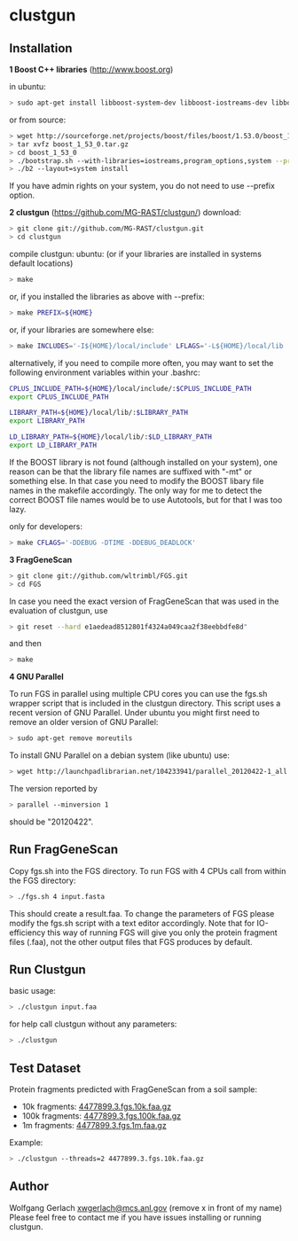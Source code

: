 clustgun
========



Installation
------------



**1 Boost C++ libraries** (http://www.boost.org)

in ubuntu:
```bash
> sudo apt-get install libboost-system-dev libboost-iostreams-dev libboost-program-options-dev
```
or from source:
```bash
> wget http://sourceforge.net/projects/boost/files/boost/1.53.0/boost_1_53_0.tar.gz
> tar xvfz boost_1_53_0.tar.gz
> cd boost_1_53_0
> ./bootstrap.sh --with-libraries=iostreams,program_options,system --prefix=$HOME
> ./b2 --layout=system install
```
If you have admin rights on your system, you do not need to use --prefix option.

**2 clustgun** (https://github.com/MG-RAST/clustgun/)
download:
```bash
> git clone git://github.com/MG-RAST/clustgun.git
> cd clustgun
```
compile clustgun:
ubuntu: (or if your libraries are installed in systems default locations)
```bash
> make
```
or, if you installed the libraries as above with --prefix:
```bash
> make PREFIX=${HOME}
```
or, if your libraries are somewhere else:
```bash
> make INCLUDES='-I${HOME}/local/include' LFLAGS='-L${HOME}/local/lib ' LDFLAGS='-Wl,-R ${HOME}/local/lib'
```
alternatively, if you need to compile more often, you may want to set the following environment variables within your .bashrc:
```bash
CPLUS_INCLUDE_PATH=${HOME}/local/include/:$CPLUS_INCLUDE_PATH
export CPLUS_INCLUDE_PATH

LIBRARY_PATH=${HOME}/local/lib/:$LIBRARY_PATH
export LIBRARY_PATH

LD_LIBRARY_PATH=${HOME}/local/lib/:$LD_LIBRARY_PATH
export LD_LIBRARY_PATH
```


If the BOOST library is not found (although installed on your system), one reason can be that the library file names are suffixed with "-mt" or something else. In that case you need to modify the BOOST libary file names in the makefile accordingly. The only way for me to detect the correct BOOST file names would be to use Autotools, but for that I was too lazy.

only for developers:
```bash
> make CFLAGS='-DDEBUG -DTIME -DDEBUG_DEADLOCK'
```

**3 FragGeneScan**

```bash
> git clone git://github.com/wltrimbl/FGS.git
> cd FGS
```
In case you need the exact version of FragGeneScan that was used in the evaluation of clustgun, use
```bash
> git reset --hard e1aedead8512801f4324a049caa2f38eebbdfe8d"
```
and then
```bash
> make
```

**4 GNU Parallel**

To run FGS in parallel using multiple CPU cores you can use the fgs.sh wrapper script that is included in the clustgun directory. This script uses a recent version of GNU Parallel.
Under ubuntu you might first need to remove an older version of GNU Parallel:
```bash
> sudo apt-get remove moreutils
```
To install GNU Parallel on a debian system (like ubuntu) use:

```bash
> wget http://launchpadlibrarian.net/104233941/parallel_20120422-1_all.deb && sudo dpkg -i ./parallel_20120422-1_all.deb
```

The version reported by   

```bash
> parallel --minversion 1 
```

should be "20120422".



Run FragGeneScan
----------------
Copy fgs.sh into the FGS directory.
To run FGS with 4 CPUs call from within the FGS directory:

```bash
> ./fgs.sh 4 input.fasta
```

This should create a result.faa. To change the parameters of FGS please modify the fgs.sh script with a text editor accordingly. Note that for IO-efficiency this way of running FGS will give you only the protein fragment files (.faa), not the other output files that FGS produces by default.  


Run Clustgun
------------
basic usage:
```bash
> ./clustgun input.faa
```

for help call clustgun without any parameters:
```bash
> ./clustgun
```

Test Dataset
-------------
Protein fragments predicted with FragGeneScan from a soil sample:
* 10k fragments: [4477899.3.fgs.10k.faa.gz](http://shock.metagenomics.anl.gov:80/node/9f6ddf16-e297-42fc-b3a4-808c025c20bc?download&filename=4477899.3.fgs.10k.faa.gz)
* 100k fragments: [4477899.3.fgs.100k.faa.gz](http://shock.metagenomics.anl.gov:80/node/1f17b284-f046-41c3-b558-2ad378714b52?download&filename=4477899.3.fgs.100k.faa.gz)
* 1m fragments: [4477899.3.fgs.1m.faa.gz](http://shock.metagenomics.anl.gov:80/node/1c952b5e-b538-471e-b772-22c2ac878304?download&filename=4477899.3.fgs.1m.faa.gz)

Example:
```bash
> ./clustgun --threads=2 4477899.3.fgs.10k.faa.gz
```

Author
------
Wolfgang Gerlach
xwgerlach@mcs.anl.gov (remove x in front of my name)
Please feel free to contact me if you have issues installing or running clustgun.


